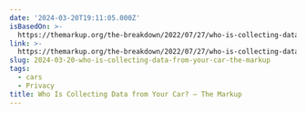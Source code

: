 ```yaml
---
date: '2024-03-20T19:11:05.000Z'
isBasedOn: >-
  https://themarkup.org/the-breakdown/2022/07/27/who-is-collecting-data-from-your-car
link: >-
  https://themarkup.org/the-breakdown/2022/07/27/who-is-collecting-data-from-your-car
slug: 2024-03-20-who-is-collecting-data-from-your-car-the-markup
tags:
  - cars
  - Privacy
title: Who Is Collecting Data from Your Car? – The Markup
---
```


